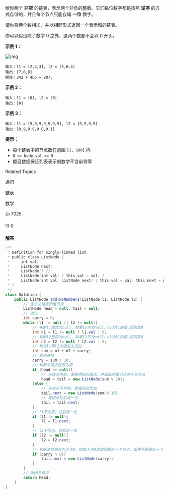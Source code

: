 给你两个 **非空** 的链表，表示两个非负的整数。它们每位数字都是按照 **逆序** 的方式存储的，并且每个节点只能存储 **一位** 数字。

请你将两个数相加，并以相同形式返回一个表示和的链表。

你可以假设除了数字 0 之外，这两个数都不会以 0 开头。



**示例 1：**

![img](https://gitee.com/testlyx/cloudimage/raw/master/img/addtwonumber1.jpg)

```
输入：l1 = [2,4,3], l2 = [5,6,4]
输出：[7,0,8]
解释：342 + 465 = 807.
```

**示例 2：**

```
输入：l1 = [0], l2 = [0]
输出：[0]
```

**示例 3：**

```
输入：l1 = [9,9,9,9,9,9,9], l2 = [9,9,9,9]
输出：[8,9,9,9,0,0,0,1]
```



**提示：**

- 每个链表中的节点数在范围 `[1, 100]` 内
- `0 <= Node.val <= 9`
- 题目数据保证列表表示的数字不含前导零

Related Topics

递归

链表

数学



👍 7025

👎 0



**解答**

```java
/**
 * Definition for singly-linked list.
 * public class ListNode {
 *     int val;
 *     ListNode next;
 *     ListNode() {}
 *     ListNode(int val) { this.val = val; }
 *     ListNode(int val, ListNode next) { this.val = val; this.next = next; }
 * }
 */
class Solution {
    public ListNode addTwoNumbers(ListNode l1, ListNode l2) {
        // 定义头结点和尾节点
        ListNode head = null, tail = null;
        // 进位
        int carry = 0;
        while (l1 != null || l2 != null){
            // 判断l1是否为null，如果l1不为null，n1为l1的值,否则取0
            int n1 = l1 != null ? l1.val : 0;
            // 判断l2是否为null，如果l2不为null，n2为l1的值,否则取0
            int n2 = l2 != null ? l2.val : 0;
            // 和为l1和l2的值加上进位
            int sum = n1 + n2 + carry;
            // 拿到进位
            carry = sum / 10;
            // 判断头结点是否为空
            if (head == null){
                // 头结点为空，直接添加头结点，并且此时尾节点等于头节点
                head = tail = new ListNode(sum % 10);
            }else {
                // 头结点不为空，直接往后添加
                tail.next = new ListNode(sum % 10);
                // 尾结点往后走一位
                tail = tail.next;
            }
            // l1不为空，往后走一位
            if (l1 != null){
                l1 = l1.next;
            }
            // l2不为空，往后走一位
            if (l2 != null){
                l2 = l2.next;
            }
            // 判断进位是否为大于0，如果大于0添加到最后一个节点，如果不是最后一个节点，会被覆盖
            if (carry > 0){
                tail.next = new ListNode(carry);
            }
        }
        // 返回头结点
        return head;
    }
}
```

